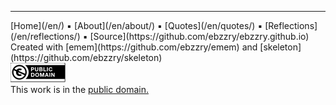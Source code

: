 
***
<div class="footer">

<div class="text-small">
[Home](/en/) ▪ [About](/en/about/) ▪ [Quotes](/en/quotes/) ▪ [Reflections](/en/reflections/) ▪ [Source](https://github.com/ebzzry/ebzzry.github.io)
</div>
<div class="text-x-small">
Created with [emem](https://github.com/ebzzry/emem) and [skeleton](https://github.com/ebzzry/skeleton)
<div>

<div class="text-x-small">
<a rel="license" href="https://creativecommons.org/publicdomain/zero/1.0/deed.en"><img alt="CC0 1.0 Universal (CC0 1.0) Public Domain Dedication" class="cc" src="/bil/cc0-88x31.png" /></a><br>
This work is in the <a rel="license" href="https://creativecommons.org/publicdomain/zero/1.0/deed.en">public domain.</a><br>
</div>

</div>
